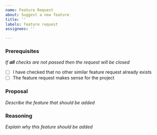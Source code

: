 ```yaml
---
name: Feature Request
about: Suggest a new feature
title: ''
labels: feature request
assignees: ''

---
```


### Prerequisites
*If **all** checks are not passed then the request will be closed*
- [ ] I have checked that no other similar feature request already exists
- [ ] The feature request makes sense for the project

### Proposal
*Describe the feature that should be added*


### Reasoning
*Explain why this feature should be added*

